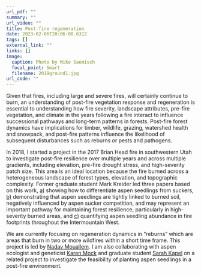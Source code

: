 ```yaml
---
url_pdf: ""
summary: ""
url_video: ""
title: Post-fire regeneration
date: 2023-02-06T20:06:00.631Z
tags: []
external_link: ""
links: []
image:
  caption: Photo by Mike Saemisch
  focal_point: Smart
  filename: 2019ground1.jpg
url_code: ""
---
```

Given that fires, including large and severe fires, will certainly continue to burn, an understanding of post-fire vegetation response and regeneration is essential to understanding how fire severity, landscape attributes, pre-fire vegetation, and climate in the years following a fire interact to influence successional pathways and long-term patterns in forests. Post-fire forest dynamics have implications for timber, wildlife, grazing, watershed health and snowpack, and post-fire patterns influence the likelihood of subsequent disturbances such as reburns or pests and pathogens. 

In 2018, I started a project in the 2017 Brian Head fire in southwestern Utah to investigate post-fire resilience over multiple years and across multiple gradients, including elevation, pre-fire drought stress, and high-severity patch size. This area is an ideal location because the fire burned across a heterogeneous landscape of forest types, elevation, and topographic complexity. Former graduate student Mark Kreider led three papers based on this work, [a)](https://doi.org/10.1093/jofore/fvaa030) showing how to differentiate aspen seedlings from suckers, [b)](https://doi.org/10.1016/j.foreco.2021.119248) demonstrating that aspen seedlings are tightly linked to burned soil, negatively influenced by aspen sucker competition, and may represent an important pathway for maintaining forest resilience, particularly in high-severity burned areas, and [c)](https://doi.org/10.1002/ecy.3436) quantifying aspen seedling abundance in fire footprints throughout the Intermountain West.

We are currently focusing on regeneration dynamics in “reburns” which are areas that burn in two or more wildfires within a short time frame. This project is led by [Nadav Mouallem](/authors/nadav-mouallem). I am also collaborating with aspen ecologist and geneticist [Karen Mock](https://qcnr.usu.edu/directory/wild/faculty/mock-karen) and graduate student [Sarah Kapel](/authors/sarah-kapel) on a related project to investigate the feasibility of planting aspen seedlings in a post-fire environment.